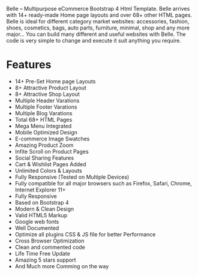 Belle – Multipurpose eCommerce Bootstrap 4 Html Template. Belle arrives with 14+ ready-made Home page layouts and over 68+ other HTML pages. Belle is ideal for different category market websites: accessories, fashion, shoes, cosmetics, bags, auto parts, furniture, minimal, shop and any more major… You can build many different and useful websites with Belle. The code is very simple to change and execute it suit anything you require.

Features
=============
- 14+ Pre-Set Home page Layouts
- 8+ Attractive Product Layout
- 8+ Attractive Shop Layout
- Multiple Header Varations
- Multiple Footer Varations
- Multiple Blog Varations
- Total 68+ HTML Pages
- Mega Menu Integrated
- Mobile Optimized Design
- E-commerce Image Swatches
- Amazing Product Zoom
- Infite Scroll on Product Pages
- Social Sharing Features
- Cart & Wishlist Pages Added
- Unlimited Colors & Layouts
- Fully Responsive (Tested on Multiple Devices)
- Fully compatible for all major browsers such as Firefox, Safari, Chrome, Internet Explorer 11+
- Fully Responsive
- Based on Bootstrap 4
- Modern & Clean Design
- Valid HTML5 Markup
- Google web fonts
- Well Documented
- Optimize all plugins CSS & JS file for better Performance
- Cross Browser Optimization
- Clean and commented code
- Life Time Free Update
- Amazing 5 stars support
- And Much more Comming on the way
